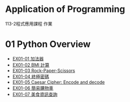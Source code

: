 # Application of Programming
113-2程式應用課程 作業
# 01 Python Overview
- [EX01-01 加法器](https://example.com](https://github.com/eric052/PIS2022/blob/main/EX01_01_%E5%8A%A0%E6%B3%95%E5%99%A8.ipynb))
- [EX01-02 BMI 計算](https://github.com/eric052/PIS2022/blob/main/EX01_02_BMI_%E8%A8%88%E7%AE%97.ipynb)
- [EX01-03 Rock-Paper-Scissors](https://github.com/eric052/PIS2022/blob/main/EX01_03_Rock_Paper_Scissors.ipynb)
- [EX01-04 終極密碼]()
- [EX01-05 Caesar Cipher: Encode and decode]()
- [EX01-06 簡易購物車]()
- [EX01-07 美食資訊查詢]()
